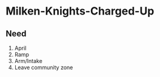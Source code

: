 # Milken-Knights-Charged-Up
## Need
  1. April
  2. Ramp 
  3. Arm/Intake
  4. Leave community zone
